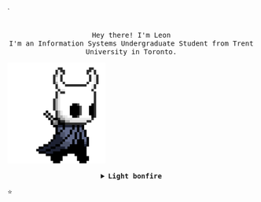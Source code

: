 `<p align="center">
  <br>
  <samp>
    Hey there! I'm Leon 
    <br>I'm an Information Systems  Undergraduate Student from Trent University in Toronto.<br>

</samp>

  <img src="https://raw.githubusercontent.com/TanZng/TanZng/master/assets/hollor_knight3.gif" width="200"/>

</p>


<details align="center">

<summary> <b> <samp> Light bonfire </samp></b></summary>
<samp>
 <b><h2 style="color: #fc6203">B O N F I R E &nbsp; L I T !</h2> </b>

<img src="https://raw.githubusercontent.com/TanZng/TanZng/master/assets/bonefire.gif" width="200"/>

Current Project: 
<p align="center">
  <a href="https://www.linkedin.com/in/leontelemaque" target="_blank">
  <img src="https://raw.githubusercontent.com/TanZng/TanZng/master/assets/linkedin.png" width="30px" alt="LinkedIn">
 <a rel="nofollow noopener noreferrer" target="_blank" href="https://x.com/kagurabachifan">
  <img src="https://raw.githubusercontent.com/TanZng/TanZng/master/assets/twitter.png" width="30px" alt="Twitter"></a>
  &nbsp; &nbsp;
  &nbsp; &nbsp;
<a rel="nofollow noopener noreferrer" target="_blank" href="https://leetcode.com/u/LeonTelemaqueDisplays/">
  <img src="https://raw.githubusercontent.com/TanZng/TanZng/master/assets/leetcode.png" width="30px" alt="LeetCode"></a>
  &nbsp;
  &nbsp;
  <a rel="nofollow noopener noreferrer" target="_blank" href="https://tanx.dev/estus-flask">
  <img src="https://raw.githubusercontent.com/TanZng/TanZng/master/assets/estus_flask.png" width="23px" alt="Secret"></a>
</p> 


</samp>
</details>

⭐️ 
